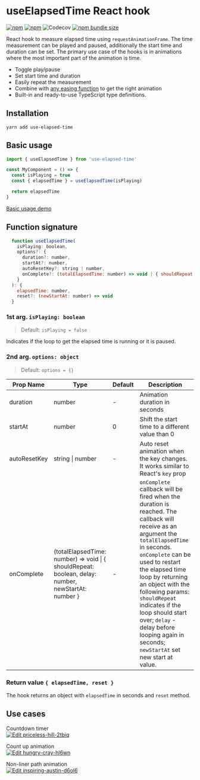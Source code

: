 # useElapsedTime React hook

[![npm](https://img.shields.io/npm/v/use-elapsed-time)](https://www.npmjs.com/package/use-elapsed-time)
[![npm](https://img.shields.io/npm/dw/use-elapsed-time)](https://www.npmjs.com/package/use-elapsed-time)
![Codecov](https://img.shields.io/codecov/c/github/vydimitrov/use-elapsed-time)
[![npm bundle size](https://img.shields.io/bundlephobia/min/use-elapsed-time)](https://bundlephobia.com/result?p=use-elapsed-time)

React hook to measure elapsed time using `requestAnimationFrame`. The time measurement can be played and paused, additionally the start time and duration can be set. The primary use case of the hooks is in animations where the most important part of the animation is time.

- Toggle play/pause
- Set start time and duration
- Easily repeat the measurement
- Combine with [any easing function](http://www.gizma.com/easing/#l) to get the right animation
- Built-in and ready-to-use TypeScript type definitions.

## Installation

```
yarn add use-elapsed-time
```

## Basic usage

```jsx
import { useElapsedTime } from 'use-elapsed-time'

const MyComponent = () => {
  const isPlaying = true
  const { elapsedTime } = useElapsedTime(isPlaying)

  return elapsedTime
}
```

[Basic usage demo](https://codesandbox.io/s/epic-dream-hn62k)

## Function signature

```js
  function useElapsedTime(
    isPlaying: boolean,
    options?: {
      duration?: number,
      startAt?: number,
      autoResetKey?: string | number,
      onComplete?: (totalElapsedTime: number) => void | { shouldRepeat: boolean, delay: number, newStartAt: number }
    }
  ): {
    elapsedTime: number,
    reset?: (newStartAt: number) => void
  }
```

### 1st arg. `isPlaying: boolean`

> Default: `isPlaying = false`

Indicates if the loop to get the elapsed time is running or it is paused.

### 2nd arg. `options: object`

> Default: `options = {}`

| Prop Name    | Type                                                                                               | Default | Description                                                                                                                                                                                                                                                                                                                                                                                             |
| ------------ | -------------------------------------------------------------------------------------------------- | ------- | ------------------------------------------------------------------------------------------------------------------------------------------------------------------------------------------------------------------------------------------------------------------------------------------------------------------------------------------------------------------------------------------------------- |
| duration     | number                                                                                             | -       | Animation duration in seconds                                                                                                                                                                                                                                                                                                                                                                           |
| startAt      | number                                                                                             | 0       | Shift the start time to a different value than 0                                                                                                                                                                                                                                                                                                                                                        |
| autoResetKey | string \| number                                                                                   | -       | Auto reset animation when the key changes. It works similar to React's `key` prop                                                                                                                                                                                                                                                                                                                       |
| onComplete   | (totalElapsedTime: number) => void \| { shouldRepeat: boolean, delay: number, newStartAt: number } | -       | `onComplete` callback will be fired when the duration is reached. The callback will receive as an argument the `totalElapsedTime` in seconds. `onComplete` can be used to restart the elapsed time loop by returning an object with the following params: `shouldRepeat` indicates if the loop should start over; `delay` - delay before looping again in seconds; `newStartAt` set new start at value. |

### Return value `{ elapsedTime, reset }`

The hook returns an object with `elapsedTime` in seconds and `reset` method.

## Use cases

Countdown timer  
[![Edit priceless-hill-2tbiq](https://codesandbox.io/static/img/play-codesandbox.svg)](https://codesandbox.io/s/priceless-hill-2tbiq?fontsize=14&hidenavigation=1&theme=dark)

Count up animation  
[![Edit hungry-cray-hl6wn](https://codesandbox.io/static/img/play-codesandbox.svg)](https://codesandbox.io/s/hungry-cray-hl6wn?fontsize=14&hidenavigation=1&theme=dark)

Non-liner path animation  
[![Edit inspiring-austin-d6ol6](https://codesandbox.io/static/img/play-codesandbox.svg)](https://codesandbox.io/s/inspiring-austin-d6ol6?fontsize=14&hidenavigation=1&theme=dark)
